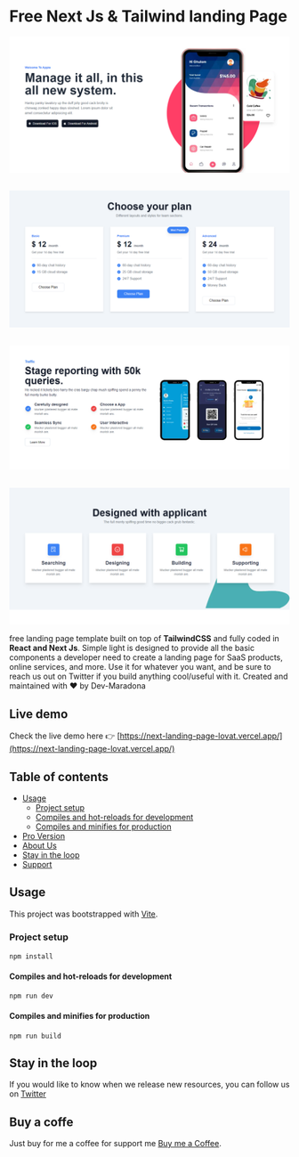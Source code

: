 # Free Next Js & Tailwind landing Page

![Simple TailwindCSS template preview](https://raw.githubusercontent.com/Dev-Maradona/nextjs-landing-page/main/preview/1.png)

##

![Simple TailwindCSS template preview](https://raw.githubusercontent.com/Dev-Maradona/nextjs-landing-page/main/preview/2.png)

##

![Simple TailwindCSS template preview](https://raw.githubusercontent.com/Dev-Maradona/nextjs-landing-page/main/preview/3.png)

##

![Simple TailwindCSS template preview](https://raw.githubusercontent.com/Dev-Maradona/nextjs-landing-page/main/preview/4.png)

free landing page template built on top of **TailwindCSS** and fully coded in **React and Next Js**. Simple light is designed to provide all the basic components a developer need to create a landing page for SaaS products, online services, and more. 
Use it for whatever you want, and be sure to reach us out on Twitter if you build anything cool/useful with it.
Created and maintained with ❤️ by Dev-Maradona

## Live demo

Check the live demo here 👉️ [https://next-landing-page-lovat.vercel.app/](https://next-landing-page-lovat.vercel.app/)

## Table of contents

* [Usage](#usage)
  * [Project setup](#project-setup)
  * [Compiles and hot-reloads for development](#compiles-and-hot-reloads-for-development)
  * [Compiles and minifies for production](#compiles-and-minifies-for-production)
* [Pro Version](#pro-version)
* [About Us](#about-us)
* [Stay in the loop](#stay-in-the-loop)
* [Support](#support)

## Usage

This project was bootstrapped with [Vite](https://vitejs.dev/).

### Project setup
```
npm install
```

#### Compiles and hot-reloads for development
```
npm run dev
```

#### Compiles and minifies for production
```
npm run build
```

## Stay in the loop

If you would like to know when we release new resources, you can follow us on [Twitter](https://twitter.com/Maradon16007828)

## Buy a coffe
Just buy for me a coffee for support me [Buy me a Coffee](https://www.buymeacoffee.com/DevMaradona).